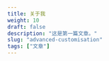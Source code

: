 ```yaml
---
title: 关于我
weight: 10
draft: false
description: "这是第一篇文章。"
slug: "advanced-customisation"
tags: ["文章"]
---
```

